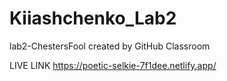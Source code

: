 # Kiiashchenko_Lab2
lab2-ChestersFool created by GitHub Classroom

LIVE LINK https://poetic-selkie-7f1dee.netlify.app/
